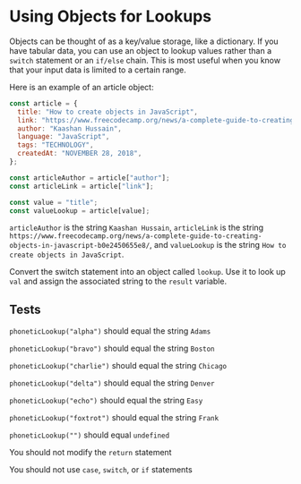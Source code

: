 # Using Objects for Lookups

Objects can be thought of as a key/value storage, like a dictionary. If you have tabular data, you can use an object to lookup values rather than a `switch` statement or an `if/else` chain. This is most useful when you know that your input data is limited to a certain range.

Here is an example of an article object:

```javascript
const article = {
  title: "How to create objects in JavaScript",
  link: "https://www.freecodecamp.org/news/a-complete-guide-to-creating-objects-in-javascript-b0e2450655e8/",
  author: "Kaashan Hussain",
  language: "JavaScript",
  tags: "TECHNOLOGY",
  createdAt: "NOVEMBER 28, 2018",
};

const articleAuthor = article["author"];
const articleLink = article["link"];

const value = "title";
const valueLookup = article[value];
```

`articleAuthor` is the string `Kaashan Hussain`, `articleLink` is the string `https://www.freecodecamp.org/news/a-complete-guide-to-creating-objects-in-javascript-b0e2450655e8/`, and `valueLookup` is the string `How to create objects in JavaScript`.

Convert the switch statement into an object called `lookup`. Use it to look up `val` and assign the associated string to the `result` variable.

## Tests

`phoneticLookup("alpha")` should equal the string `Adams`

`phoneticLookup("bravo")` should equal the string `Boston`

`phoneticLookup("charlie")` should equal the string `Chicago`

`phoneticLookup("delta")` should equal the string `Denver`

`phoneticLookup("echo")` should equal the string `Easy`

`phoneticLookup("foxtrot")` should equal the string `Frank`

`phoneticLookup("")` should equal `undefined`

You should not modify the `return` statement

You should not use `case`, `switch`, or `if` statements
